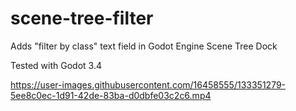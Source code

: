 # scene-tree-filter
Adds "filter by class" text field in Godot Engine Scene Tree Dock

Tested with Godot 3.4

https://user-images.githubusercontent.com/16458555/133351279-5ee8c0ec-1d91-42de-83ba-d0dbfe03c2c6.mp4

